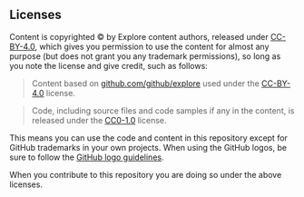 ## Licenses

Content is copyrighted © by Explore content authors, released under [CC-BY-4.0](https://creativecommons.org/licenses/by/4.0/), which gives you permission to use the content for almost any purpose (but does not grant you any trademark permissions), so long as you note the license and give credit, such as follows:

> Content based on [github.com/github/explore](https://github.com/github/explore) used under the [CC-BY-4.0](https://creativecommons.org/licenses/by/4.0/) license.

> Code, including source files and code samples if any in the content, is released under the [CC0-1.0](https://creativecommons.org/publicdomain/zero/1.0/) license.

This means you can use the code and content in this repository except for GitHub trademarks in your own projects. When using the GitHub logos, be sure to follow the [GitHub logo guidelines](https://github.com/logos).

When you contribute to this repository you are doing so under the above licenses.